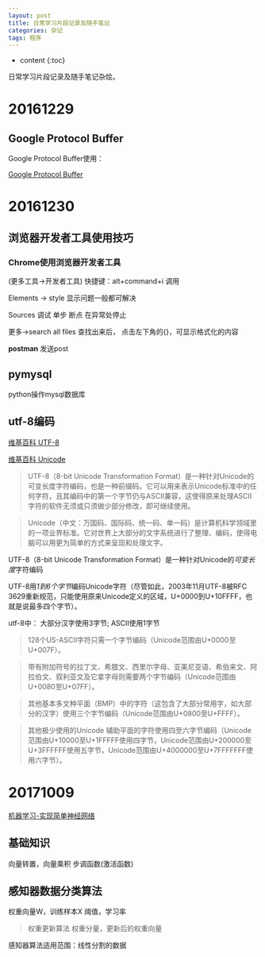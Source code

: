 ```yaml
---
layout: post
title: 日常学习片段记录及随手笔记
categories: 杂记
tags: 程序
---
```


* content
{:toc}

日常学习片段记录及随手笔记杂烩。



# 20161229

## Google Protocol Buffer

Google Protocol Buffer使用：

[Google Protocol Buffer](http://www.ibm.com/developerworks/cn/linux/l-cn-gpb/index.html)

# 20161230

## 浏览器开发者工具使用技巧

### Chrome使用浏览器开发者工具

(更多工具->开发者工具) 快捷键：alt+command+i 调用

Elements -> style  显示问题一般都可解决

Sources 调试 单步 断点 在异常处停止 

更多->search all files 查找出来后， 点击左下角的{}，可显示格式化的内容

**postman** 发送post

## pymysql 

python操作mysql数据库

## utf-8编码

[维基百科 UTF-8](https://zh.wikipedia.org/wiki/UTF-8)

[维基百科 Unicode](https://zh.wikipedia.org/wiki/Unicode)

>UTF-8（8-bit Unicode Transformation Format）是一种针对Unicode的可变长度字符编码，也是一种前缀码。它可以用来表示Unicode标准中的任何字符，且其编码中的第一个字节仍与ASCII兼容，这使得原来处理ASCII字符的软件无须或只须做少部分修改，即可继续使用。

>Unicode（中文：万国码、国际码、统一码、单一码）是计算机科学领域里的一项业界标准。它对世界上大部分的文字系统进行了整理、编码，使得电脑可以用更为简单的方式来呈现和处理文字。

UTF-8（8-bit Unicode Transformation Format）是一种针对Unicode的*可变长度*字符编码

UTF-8用*1到6个字节*编码Unicode字符（尽管如此，2003年11月UTF-8被RFC 3629重新规范，只能使用原来Unicode定义的区域，U+0000到U+10FFFF，也就是说最多四个字节）。

utf-8中：
大部分汉字使用3字节; ASCII使用1字节

>128个US-ASCII字符只需一个字节编码（Unicode范围由U+0000至U+007F）。

>带有附加符号的拉丁文、希腊文、西里尔字母、亚美尼亚语、希伯来文、阿拉伯文、叙利亚文及它拿字母则需要两个字节编码（Unicode范围由U+0080至U+07FF）。

>其他基本多文种平面（BMP）中的字符（这包含了大部分常用字，如大部分的汉字）使用三个字节编码（Unicode范围由U+0800至U+FFFF）。

>其他极少使用的Unicode 辅助平面的字符使用四至六字节编码（Unicode范围由U+10000至U+1FFFFF使用四字节，Unicode范围由U+200000至U+3FFFFFF使用五字节，Unicode范围由U+4000000至U+7FFFFFFF使用六字节）。

# 20171009

[机器学习-实现简单神经网络](http://www.imooc.com/video/14376)

## 基础知识

向量转置，向量乘积
步调函数(激活函数)

## 感知器数据分类算法

权重向量W，训练样本X
阈值，学习率

> 权重更新算法
权重分量，更新后的权重向量

感知器算法适用范围：线性分割的数据
